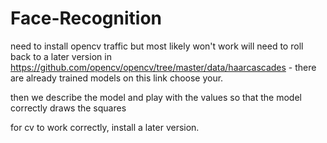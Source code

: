 # Face-Recognition

need to install opencv traffic but most likely won't work
will need to roll back to a later version
 in https://github.com/opencv/opencv/tree/master/data/haarcascades - there are already trained models on this link
choose your.


then we describe the model and play with the values ​​so that the model correctly draws the squares

for cv to work correctly, install a later version.

